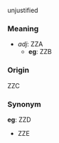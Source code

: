 unjustified
### Meaning
+ _adj_: ZZA
    + __eg__: ZZB

### Origin

ZZC

### Synonym

__eg__: ZZD

+ ZZE


